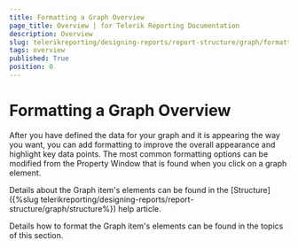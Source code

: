 ```yaml
---
title: Formatting a Graph Overview
page_title: Overview | for Telerik Reporting Documentation
description: Overview
slug: telerikreporting/designing-reports/report-structure/graph/formatting-a-graph/overview
tags: overview
published: True
position: 0
---
```


# Formatting a Graph Overview

After you have defined the data for your graph and it is appearing the way you want, you can add formatting to improve the overall appearance and highlight key data points. The most common formatting options can be modified from the Property Window that is found when you click on a graph element.

Details about the Graph item's elements can be found in the [Structure]({%slug telerikreporting/designing-reports/report-structure/graph/structure%}) help article. 

Details how to format the Graph item's elements can be found in the topics of this section.
